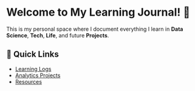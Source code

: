 

# Welcome to My Learning Journal! 📖

This is my personal space where I document everything I learn in **Data Science**, **Tech**, **Life**, and future **Projects**.

## 🔗 Quick Links
- [Learning Logs](learning-logs)
- [Analytics Projects](analytics-projects)
- [Resources](resources)

